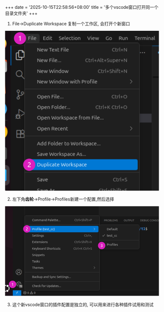 +++
date = '2025-10-15T22:58:56+08:00'
title = '多个vscode窗口打开同一个目录文件夹'
+++
1. File->Duplicate Workspace 复制一个工作区, 会打开个新窗口 

![](20251015235458.png) 

2. 左下角**齿轮**->Profile->Profiles新建一个配置,然后选择 

![](20251015235427.png) 

3. 这个新vscode窗口的插件配置是独立的, 可以用来进行各种插件试用和测试


